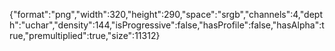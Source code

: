 {"format":"png","width":320,"height":290,"space":"srgb","channels":4,"depth":"uchar","density":144,"isProgressive":false,"hasProfile":false,"hasAlpha":true,"premultiplied":true,"size":11312}